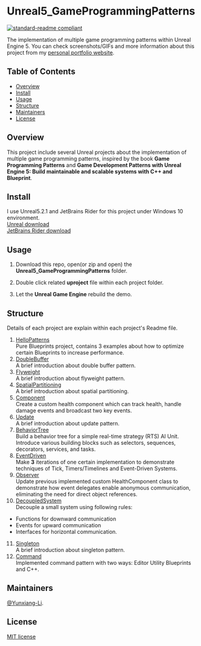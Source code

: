 # Unreal5_GameProgrammingPatterns

[![standard-readme compliant](https://img.shields.io/badge/readme%20style-standard-brightgreen.svg?style=flat-square)](https://github.com/RichardLitt/standard-readme)

The implementation of multiple game programming patterns within Unreal Engine 5.
You can check screenshots/GIFs and more information about this project from my [personal portfolio website](https://yunxiang-li.github.io./#/game-projects).

## Table of Contents

- [Overview](#Overview)
- [Install](#install)
- [Usage](#usage)
- [Structure](#Structure)
- [Maintainers](#Maintainers)
- [License](#license)

## Overview

This project include several Unreal projects about the implementation of multiple game programming patterns, inspired by the book **Game Programming Patterns** and **Game Development Patterns with Unreal Engine 5: Build maintainable and scalable systems with C++ and Blueprint**.

## Install

I use Unreal5.2.1 and JetBrains Rider for this project under Windows 10 environment.<br>
[Unreal download](https://www.unrealengine.com/en-US/download)<br>
[JetBrains Rider download](https://www.jetbrains.com/rider/download/#section=windows)<br>

## Usage

1. Download this repo, open(or zip and open) the **Unreal5_GameProgrammingPatterns** folder.

2. Double click related **uproject** file within each project folder.

3. Let the **Unreal Game Engine** rebuild the demo.

## Structure

Details of each project are explain within each project's Readme file.
1. [HelloPatterns](https://github.com/Yunxiang-Li/Unreal5_GameProgrammingPatterns/tree/main/HelloPatterns)<br>
   Pure Blueprints project, contains 3 examples about how to optimize certain Blueprints to increase performance.
2. [DoubleBuffer](https://github.com/Yunxiang-Li/Unreal5_GameProgrammingPatterns/tree/main/DoubleBuffer)<br>
   A brief introduction about double buffer pattern.
3. [Flyweight](https://github.com/Yunxiang-Li/Unreal5_GameProgrammingPatterns/tree/main/Flyweight)<br>
   A brief introduction about flyweight pattern.
4. [SpatialPartitioning](https://github.com/Yunxiang-Li/Unreal5_GameProgrammingPatterns/tree/main/SpatialPartitioning)<br>
   A brief introduction about spatial partitioning.
5. [Component](https://github.com/Yunxiang-Li/Unreal5_GameProgrammingPatterns/tree/main/Component)<br>
   Create a custom health component which can track health, handle damage events and broadcast two key events.
6. [Update](https://github.com/Yunxiang-Li/Unreal5_GameProgrammingPatterns/tree/main/Update)<br>
   A brief introduction about update pattern.
7. [BehaviorTree](https://github.com/Yunxiang-Li/Unreal5_GameProgrammingPatterns/tree/main/BehaviorTree)<br>
   Build a behavior tree for a simple real-time strategy (RTS) AI Unit. Introduce various building blocks such as selectors, sequences, decorators, services, and tasks.
8. [EventDriven](https://github.com/Yunxiang-Li/Unreal5_GameProgrammingPatterns/tree/main/EventDriven)<br>
   Make **3** iterations of one certain implementation to demonstrate techniques of Tick, Timers/Timelines and Event-Driven Systems.
9. [Observer](https://github.com/Yunxiang-Li/Unreal5_GameProgrammingPatterns/tree/main/Observer)<br>
   Update previous implemented custom HealthComponent class to demonstrate how event delegates enable anonymous communication, eliminating the need for direct object references.
10. [DecoupledSystem](https://github.com/Yunxiang-Li/Unreal5_GameProgrammingPatterns/tree/main/DecoupledSystem)<br>
   Decouple a small system using following rules:
   - Functions for downward communication
   - Events for upward communication
   - Interfaces for horizontal communication.
11. [Singleton](https://github.com/Yunxiang-Li/Unreal5_GameProgrammingPatterns/tree/main/Singleton)<br>
   A brief introduction about singleton pattern.
12. [Command](https://github.com/Yunxiang-Li/Unreal5_GameProgrammingPatterns/tree/main/Command)<br>
   Implemented command pattern with two ways: Editor Utility Blueprints and C++.
       
## Maintainers

[@Yunxiang-Li](https://github.com/Yunxiang-Li).

## License

[MIT license](https://github.com/Yunxiang-Li/Unreal5_GameProgrammingPatterns/blob/main/LICENSE)
